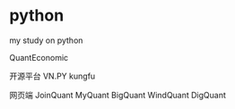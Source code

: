 # python
my study on python

QuantEconomic 


开源平台
VN.PY
kungfu

网页端
JoinQuant
MyQuant
BigQuant
WindQuant
DigQuant

